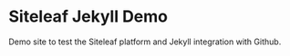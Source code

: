 # Siteleaf Jekyll Demo

Demo site to test the Siteleaf platform and Jekyll integration with Github.

<!-- MarkdownTOC -->

<!-- /MarkdownTOC -->
